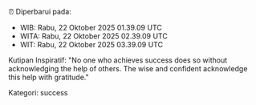 ⏰ Diperbarui pada:
- WIB: Rabu, 22 Oktober 2025 01.39.09 UTC
- WITA: Rabu, 22 Oktober 2025 02.39.09 UTC
- WIT: Rabu, 22 Oktober 2025 03.39.09 UTC

Kutipan Inspiratif:
"No one who achieves success does so without acknowledging the help of others. The wise and confident acknowledge this help with gratitude."


Kategori: success

